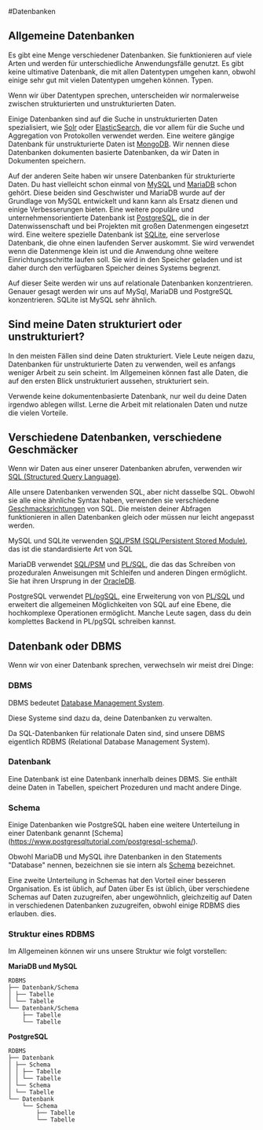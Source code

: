 #Datenbanken

## Allgemeine Datenbanken

Es gibt eine Menge verschiedener Datenbanken. Sie funktionieren auf viele Arten und werden für unterschiedliche Anwendungsfälle genutzt.
Es gibt keine ultimative Datenbank, die mit allen Datentypen umgehen kann, obwohl einige sehr gut mit vielen Datentypen umgehen können.
Typen.

Wenn wir über Datentypen sprechen, unterscheiden wir normalerweise zwischen strukturierten und unstrukturierten Daten.

Einige Datenbanken sind auf die Suche in unstrukturierten Daten spezialisiert, wie [Solr](https://solr.apache.org/)
oder [ElasticSearch](https://www.elastic.co/elastic-stack/), die vor allem für die Suche und Aggregation von Protokollen verwendet werden.
Eine weitere gängige Datenbank für unstrukturierte Daten ist [MongoDB](https://www.mongodb.com/). Wir nennen diese Datenbanken dokumenten
basierte Datenbanken, da wir Daten in Dokumenten speichern.

Auf der anderen Seite haben wir unsere Datenbanken für strukturierte Daten. Du hast vielleicht schon einmal von [MySQL](https://www.mysql.com/)
und [MariaDB](https://mariadb.org/) schon gehört. Diese beiden sind Geschwister und MariaDB wurde auf der Grundlage von MySQL entwickelt und kann
kann als Ersatz dienen und einige Verbesserungen bieten. Eine weitere populäre und unternehmensorientierte Datenbank
ist [PostgreSQL](https://www.postgresql.org/), die in der Datenwissenschaft und bei Projekten mit großen Datenmengen eingesetzt wird. Eine weitere
spezielle Datenbank ist [SQLite](https://www.sqlite.org), eine serverlose Datenbank, die ohne einen laufenden Server auskommt. Sie wird verwendet
wenn die Datenmenge klein ist und die Anwendung ohne weitere Einrichtungsschritte laufen soll. Sie wird in den 
Speicher geladen und ist daher durch den verfügbaren Speicher deines Systems begrenzt.

Auf dieser Seite werden wir uns auf relationale Datenbanken konzentrieren. Genauer gesagt werden wir uns auf MySql, MariaDB und PostgreSQL konzentrieren. SQLite
ist MySQL sehr ähnlich.

## Sind meine Daten strukturiert oder unstrukturiert?

In den meisten Fällen sind deine Daten strukturiert. Viele Leute neigen dazu, Datenbanken für unstrukturierte Daten zu verwenden, weil es anfangs weniger
Arbeit zu sein scheint. Im Allgemeinen können fast alle Daten, die auf den ersten Blick unstrukturiert aussehen, strukturiert sein.

Verwende keine dokumentenbasierte Datenbank, nur weil du deine Daten irgendwo ablegen willst. Lerne die Arbeit mit
relationalen Daten und nutze die vielen Vorteile.

## Verschiedene Datenbanken, verschiedene Geschmäcker

Wenn wir Daten aus einer unserer Datenbanken abrufen, verwenden wir [SQL (Structured Query Language)](https://en.wikipedia.org/wiki/SQL).

Alle unsere Datenbanken verwenden SQL, aber nicht dasselbe SQL. Obwohl sie alle eine ähnliche Syntax haben, verwenden sie
verschiedene [Geschmacksrichtungen](https://en.wikipedia.org/wiki/SQL#Procedural_extensions)
von SQL. Die meisten deiner Abfragen funktionieren in allen Datenbanken gleich oder müssen nur leicht angepasst werden.

MySQL und SQLite verwenden [SQL/PSM (SQL/Persistent Stored Module)](https://en.wikipedia.org/wiki/SQL/PSM), das ist die
standardisierte Art von SQL

MariaDB verwendet [SQL/PSM](https://en.wikipedia.org/wiki/SQL/PSM) und [PL/SQL](https://en.wikipedia.org/wiki/PL/SQL), die
das das Schreiben von prozeduralen Anweisungen mit Schleifen und anderen Dingen ermöglicht. Sie hat ihren Ursprung in
der [OracleDB](https://www.oracle.com/database/).

PostgreSQL verwendet [PL/pgSQL](https://en.wikipedia.org/wiki/PL/pgSQL), eine Erweiterung von
von [PL/SQL](https://en.wikipedia.org/wiki/PL/SQL) und erweitert die allgemeinen Möglichkeiten von SQL auf eine Ebene, die
hochkomplexe Operationen ermöglicht. Manche Leute sagen, dass du dein komplettes Backend in PL/pgSQL schreiben kannst.

## Datenbank oder DBMS

Wenn wir von einer Datenbank sprechen, verwechseln wir meist drei Dinge:

### DBMS

DBMS bedeutet [Database Management System](https://en.wikipedia.org/wiki/Database#Database_management_system).

Diese Systeme sind dazu da, deine Datenbanken zu verwalten.

Da SQL-Datenbanken für relationale Daten sind, sind unsere DBMS eigentlich RDBMS (Relational Database Management System).

### Datenbank

Eine Datenbank ist eine Datenbank innerhalb deines DBMS. Sie enthält deine Daten in Tabellen, speichert Prozeduren und macht andere Dinge.

### Schema

Einige Datenbanken wie PostgreSQL haben eine weitere Unterteilung in einer Datenbank
genannt [Schema] (https://www.postgresqltutorial.com/postgresql-schema/).

Obwohl MariaDB und MySQL ihre Datenbanken in den Statements "Database" nennen, bezeichnen sie sie
intern als [Schema](https://www.tutorialspoint.com/difference-between-schema-and-database-in-mysql) bezeichnet.

Eine zweite Unterteilung in Schemas hat den Vorteil einer besseren Organisation. Es ist üblich, auf Daten über
Es ist üblich, über verschiedene Schemas auf Daten zuzugreifen, aber ungewöhnlich, gleichzeitig auf Daten in verschiedenen Datenbanken zuzugreifen, obwohl einige RDBMS dies erlauben.
dies.

### Struktur eines RDBMS

Im Allgemeinen können wir uns unsere Struktur wie folgt vorstellen:

**MariaDB und MySQL**

```
RDBMS
├── Datenbank/Schema
│ ├── Tabelle
│ └── Tabelle
└── Datenbank/Schema
    ├── Tabelle
    └── Tabelle
```

**PostgreSQL**

```
RDBMS
├── Datenbank
│ ├── Schema
│ │ ├── Tabelle
│ │ └── Tabelle
│ └── Schema
│ └── Tabelle
└── Datenbank
    └── Schema
        ├── Tabelle
        └── Tabelle
```
